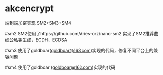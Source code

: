 # akcencrypt
端到端加密实现 SM2+SM3+SM4

#sm2
SM2使用了https://github.com/Aries-orz/nano-sm2
实现了SM2推荐曲线公私钥生成，ECDH，ECDSA

#sm3
使用了goldboar(goldboar@163.com)实现的代码，修复不同平台上的兼容问题

#sm4
使用了goldboar (goldboar@163.com)实现的代码
